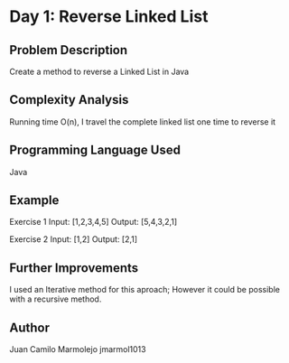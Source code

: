 # Day 1: Reverse Linked List

## Problem Description

Create a method to reverse a Linked List in Java

## Complexity Analysis

Running time O(n), I travel the complete linked list one time to reverse it

## Programming Language Used

Java

## Example

Exercise 1
    Input: [1,2,3,4,5]
    Output: [5,4,3,2,1]

Exercise 2
    Input: [1,2]
    Output: [2,1]

## Further Improvements

I used an Iterative method for this aproach; However it could be possible with a recursive method.

## Author

Juan Camilo Marmolejo
jmarmol1013



